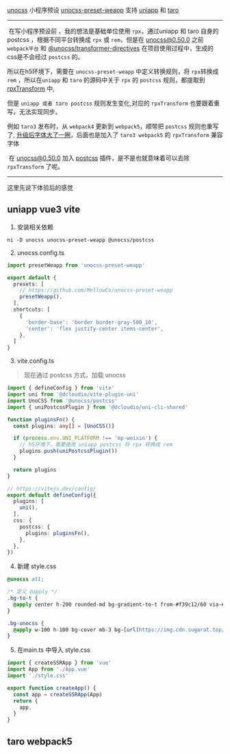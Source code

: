 [unocss](https://link.juejin.cn/?target=https%3A%2F%2Fgithub.com%2Funocss%2Funocss) 小程序预设 [unocss-preset-weapp](https://link.juejin.cn/?target=https%3A%2F%2Fgithub.com%2FMellowCo%2Funocss-preset-weapp) 支持  [uniapp](https://uniapp.dcloud.io/) 和 [taro](https://taro-docs.jd.com/taro/docs)

---

​	在写小程序预设前 ，我的想法是基础单位使用 `rpx`，通过uniapp 和 taro 自身的 postcss ，根据不同平台转换成 `rpx` 或 `rem`，但是在 unocss@0.50.0 之前 `webpack平台` 和   [@unocss/transformer-directives](https://github.com/unocss/unocss/tree/main/packages/transformer-directives) 在项目使用过程中，生成的css是不会经过 `postcss` 的。

​所以在h5环境下，需要在 `unocss-preset-weapp` 中定义转换规则，将 `rpx`转换成`rem` ，所以在`uniapp` 和 `taro` 的源码中关于 `rpx` 的 `postcss` 规则，都提取到 [rpxTransform](https://github.com/MellowCo/unocss-preset-weapp/tree/main/src/rpxTranform) 中, 

但是 `uniapp 或者 taro postcss` 规则发生变化,对应的 `rpxTransform` 也要跟着重写，无法实现同步。

例如 `taro3` 发布时，从 `webpack4` 更新到 `webpack5`，顺带把 `postcss` 规则也重写了,  [升级后字体大了一圈](https://github.com/MellowCo/unocss-preset-weapp/tree/main/examples/taro_webpack4_vue3#taro-h5兼容)，后面也是加入了 `taro3 webpack5` 的 `rpxTransform` 兼容字体

​	在 unocss@0.50.0 加入 [postcss](https://github.com/unocss/unocss/tree/main/packages/postcss) 插件，是不是也就意味着可以去除 `rpxTransform` 了呢。

---
这里先说下体验后的感觉



## uniapp vue3 vite

1. 安装相关依赖

```shell
ni -D unocss unocss-preset-weapp @unocss/postcss
```

2. unocss.config.ts

```ts
import presetWeapp from 'unocss-preset-weapp'

export default {
  presets: [
    // https://github.com/MellowCo/unocss-preset-weapp
    presetWeapp(),
  ],
  shortcuts: [
    {
      'border-base': 'border border-gray-500_10',
      'center': 'flex justify-center items-center',
    },
  ]
}
```

3. vite.config.ts

> 现在通过 postcss 方式，加载 unocss

```ts
import { defineConfig } from 'vite'
import uni from '@dcloudio/vite-plugin-uni'
import UnoCSS from '@unocss/postcss'
import { uniPostcssPlugin } from '@dcloudio/uni-cli-shared'

function pluginsFn() {
  const plugins: any[] = [UnoCSS()]

  if (process.env.UNI_PLATFORM !== 'mp-weixin') {
    // h5环境下，需要使用 uniapp postcss 将 rpx 转换成 rem
    plugins.push(uniPostcssPlugin())
  }

  return plugins
}

// https://vitejs.dev/config/
export default defineConfig({
  plugins: [
    uni(),
  ],
  css: {
    postcss: {
      plugins: pluginsFn(),
    },
  },
})
```

4. 新建 style.css

```css
@unocss all;

/* 定义 @apply */
.bg-to-t {
  @apply center h-200 rounded-md bg-gradient-to-t from-#f39c12/60 via-#2ecc71: 80 to-#9b59b6_70 mb-3;
}

.bg-unocss {
  @apply w-100 h-100 bg-cover mb-3 bg-[url(https://img.cdn.sugarat.top/mdImg/MTY2ODA4OTc3MjcyMg==unocss-icon-gray.svg)] m-auto;
}

```

5. 在main.ts 中导入 style.css

```ts
import { createSSRApp } from 'vue'
import App from './App.vue'
import './style.css'

export function createApp() {
  const app = createSSRApp(App)
  return {
    app,
  }
}
```

## taro webpack5






